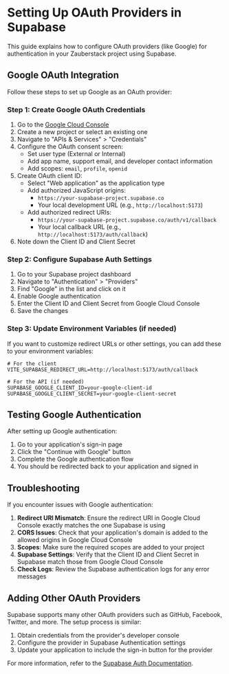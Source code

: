 # Setting Up OAuth Providers in Supabase

This guide explains how to configure OAuth providers (like Google) for authentication in your Zauberstack project using Supabase.

## Google OAuth Integration

Follow these steps to set up Google as an OAuth provider:

### Step 1: Create Google OAuth Credentials

1. Go to the [Google Cloud Console](https://console.cloud.google.com/)
2. Create a new project or select an existing one
3. Navigate to "APIs & Services" > "Credentials"
4. Configure the OAuth consent screen:
   - Set user type (External or Internal)
   - Add app name, support email, and developer contact information
   - Add scopes: `email`, `profile`, `openid`
5. Create OAuth client ID:
   - Select "Web application" as the application type
   - Add authorized JavaScript origins:
     - `https://your-supabase-project.supabase.co`
     - Your local development URL (e.g., `http://localhost:5173`)
   - Add authorized redirect URIs:
     - `https://your-supabase-project.supabase.co/auth/v1/callback`
     - Your local callback URL (e.g., `http://localhost:5173/auth/callback`)
6. Note down the Client ID and Client Secret

### Step 2: Configure Supabase Auth Settings

1. Go to your Supabase project dashboard
2. Navigate to "Authentication" > "Providers"
3. Find "Google" in the list and click on it
4. Enable Google authentication
5. Enter the Client ID and Client Secret from Google Cloud Console
6. Save the changes

### Step 3: Update Environment Variables (if needed)

If you want to customize redirect URLs or other settings, you can add these to your environment variables:

```
# For the client
VITE_SUPABASE_REDIRECT_URL=http://localhost:5173/auth/callback

# For the API (if needed)
SUPABASE_GOOGLE_CLIENT_ID=your-google-client-id
SUPABASE_GOOGLE_CLIENT_SECRET=your-google-client-secret
```

## Testing Google Authentication

After setting up Google authentication:

1. Go to your application's sign-in page
2. Click the "Continue with Google" button
3. Complete the Google authentication flow
4. You should be redirected back to your application and signed in

## Troubleshooting

If you encounter issues with Google authentication:

1. **Redirect URI Mismatch**: Ensure the redirect URI in Google Cloud Console exactly matches the one Supabase is using
2. **CORS Issues**: Check that your application's domain is added to the allowed origins in Google Cloud Console
3. **Scopes**: Make sure the required scopes are added to your project
4. **Supabase Settings**: Verify that the Client ID and Client Secret in Supabase match those from Google Cloud Console
5. **Check Logs**: Review the Supabase authentication logs for any error messages

## Adding Other OAuth Providers

Supabase supports many other OAuth providers such as GitHub, Facebook, Twitter, and more. The setup process is similar:

1. Obtain credentials from the provider's developer console
2. Configure the provider in Supabase Authentication settings
3. Update your application to include the sign-in button for the provider

For more information, refer to the [Supabase Auth Documentation](https://supabase.com/docs/guides/auth).
